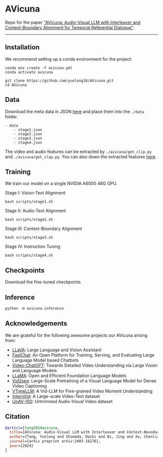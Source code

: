# AVicuna
Repo for the paper ["AVicuna: Audio-Visual LLM with Interleaver and Context-Boundary Alignment for Temporal Referential Dialogue"](https://arxiv.org/abs/2403.16276).

---

## Installation

We recommend setting up a conda environment for the project:
```shell
conda env create -f avicuna.yml
conda activate avicuna

git clone https://github.com/yunlong10/AVicuna.git
cd AVicuna
```

## Data
Download the meta data in JSON [here]() and place them into the `./data` folder.

```
- data
    - stage1.json
    - stage2.json
    - stage3.json
    - stage4.json
```

The video and audio features can be extracted by `./avicuna/get_clip.py` and `./avicuna/get_clap.py`. You can also down the extracted features [here]().

## Training
We train our model on a single NVIDIA A6000 48G GPU.

Stage I: Vision-Text Alignment
```shell
bash scripts/stage1.sh
```

Stage II: Audio-Text Alignment
```shell
bash scripts/stage2.sh
```

Stage III: Context-Boundary Alignment
```shell
bash scripts/stage3.sh
```

Stage IV: Instruction Tuning
```shell
bash scripts/stage4.sh
```

## Checkpoints
Download the fine-tuned checkpoints

## Inference

```python
python -m avicuna.inference
```

## Acknowledgements

We are grateful for the following awesome projects our AVicuna arising from:

* [LLaVA](https://github.com/haotian-liu/LLaVA): Large Language and Vision Assistant
* [FastChat](https://github.com/lm-sys/FastChat): An Open Platform for Training, Serving, and Evaluating Large Language Model based Chatbots
* [Video-ChatGPT](https://github.com/mbzuai-oryx/Video-ChatGPT): Towards Detailed Video Understanding via Large Vision and Language Models
* [LLaMA](https://github.com/facebookresearch/llama): Open and Efficient Foundation Language Models
* [Vid2seq](https://github.com/google-research/scenic/tree/main/scenic/projects/vid2seq): Large-Scale Pretraining of a Visual Language Model for Dense Video Captioning
* [VTimeLLM](https://github.com/huangb23/VTimeLLM): A Vid-LLM for Fine-grained Video Moment Understanding
* [InternVid](https://github.com/OpenGVLab/InternVideo/tree/main/Data/InternVid): A Large-scale Video-Text dataset
* [UnAV-100](https://unav100.github.io): Untrimmed Audio-Visual Video dataset


## Citation

```bibtex
@article{tang2024avicuna,
  title={AVicuna: Audio-Visual LLM with Interleaver and Context-Boundary Alignment for Temporal Referential Dialogue},
  author={Tang, Yunlong and Shimada, Daiki and Bi, Jing and Xu, Chenliang},
  journal={arXiv preprint arXiv:2403.16276},
  year={2024}
}
```


